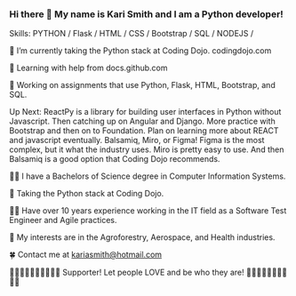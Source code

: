 ### Hi there 👋 My name is Kari Smith and I am a Python developer!

Skills: PYTHON / Flask / HTML / CSS / Bootstrap / SQL / NODEJS / 

🌱 I’m currently taking the Python stack at Coding Dojo. codingdojo.com

🌱 Learning with help from docs.github.com

🔭 Working on assignments that use Python, Flask, HTML, Bootstrap, and SQL.

Up Next: ReactPy is a library for building user interfaces in Python without Javascript.
Then catching up on Angular and Django.  More practice with Bootstrap and then on to Foundation.
Plan on learning more about REACT and javascript eventually.
Balsamiq, Miro, or Figma! Figma is the most complex, but it what the industry uses. Miro is pretty easy to use. And then Balsamiq is a good option that Coding Dojo recommends.

👩‍🎓 I have a Bachelors of Science degree in Computer Information Systems.

🥷 Taking the Python stack at Coding Dojo.

👩‍💻 Have over 10 years experience working in the IT field as a Software Test Engineer and Agile practices.


🦄 My interests are in the Agroforestry, Aerospace, and Health industries.

🍀 Contact me at kariasmith@hotmail.com

🏳‍🌈🏳‍🌈🏳‍🌈🏳‍🌈🏳‍🌈 Supporter! Let people LOVE and be who they are!  🏳‍🌈🏳‍🌈🏳‍🌈🏳‍🌈🏳‍🌈

<!--
**kariasmith/kariasmith** is a ✨ _special_ ✨ repository because its `README.md` (this file) appears on your GitHub profile.

Here are some ideas to get you started:

- 🔭 I’m currently working on ...
- 🌱 I’m currently learning ...
- 👯 I’m looking to collaborate on ...
- 🤔 I’m looking for help with ...
- 💬 Ask me about ...
- 📫 How to reach me: ...
- 😄 Pronouns: ...
- ⚡ Fun fact: ...
https://www.webfx.com/tools/emoji-cheat-sheet/
-->
